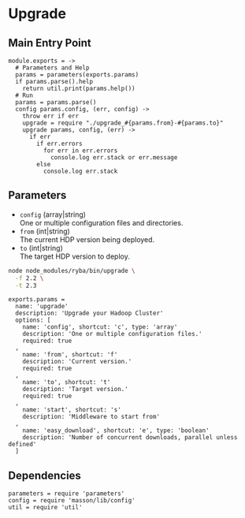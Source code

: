 
# Upgrade

## Main Entry Point

    module.exports = ->
      # Parameters and Help
      params = parameters(exports.params)
      if params.parse().help
        return util.print(params.help())
      # Run
      params = params.parse()
      config params.config, (err, config) ->
        throw err if err
        upgrade = require "./upgrade_#{params.from}-#{params.to}"
        upgrade params, config, (err) ->
          if err
            if err.errors
              for err in err.errors
                console.log err.stack or err.message
            else
              console.log err.stack

## Parameters

*   `config` (array|string)   
    One or multiple configuration files and directories.   
*   `from` (int|string)   
    The current HDP version being deployed.   
*   `to` (int|string)   
    The target HDP version to deploy.    

```bash
node node_modules/ryba/bin/upgrade \
  -f 2.2 \
  -t 2.3
```

    exports.params = 
      name: 'upgrade'
      description: 'Upgrade your Hadoop Cluster'
      options: [
        name: 'config', shortcut: 'c', type: 'array'
        description: 'One or multiple configuration files.'
        required: true
      ,
        name: 'from', shortcut: 'f'
        description: 'Current version.'
        required: true
      ,
        name: 'to', shortcut: 't'
        description: 'Target version.'
        required: true
      ,
        name: 'start', shortcut: 's'
        description: 'Middleware to start from'
      ,
        name: 'easy_download', shortcut: 'e', type: 'boolean'
        description: 'Number of concurrent downloads, parallel unless defined'
      ]

## Dependencies

    parameters = require 'parameters'
    config = require 'masson/lib/config'
    util = require 'util'
